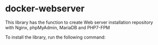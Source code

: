 # docker-webserver

This library has the function to create Web server installation repository with Nginx, phpMyAdmin, MariaDB and PHP7-FPM

To install the library, run the following command:
